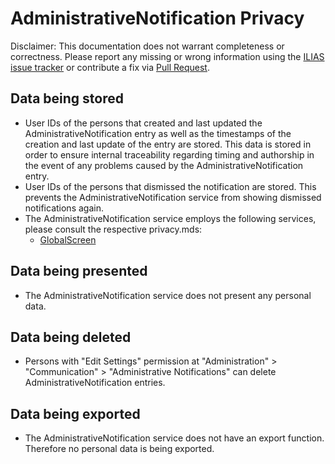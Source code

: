 # AdministrativeNotification Privacy
Disclaimer: This documentation does not warrant completeness or correctness. Please report any missing or wrong information using the [ILIAS issue tracker](https://mantis.ilias.de) or contribute a fix via [Pull Request](../../../docs/development/contributing.md#pull-request-to-the-repositories).

## Data being stored
- User IDs of the persons that created and last updated the AdministrativeNotification entry as well as the timestamps of the creation and last update of the entry are stored. This data is stored in order to ensure internal traceability regarding timing and authorship in the event of any problems caused by the AdministrativeNotification entry.
- User IDs of the persons that dismissed the notification are stored. This prevents the AdministrativeNotification service from showing dismissed notifications again.
- The AdministrativeNotification service employs the following services, please consult the respective privacy.mds:
  - [GlobalScreen](../../ILIAS/GlobalScreen/docs/PRIVACY.md)

## Data being presented
- The AdministrativeNotification service does not present any personal data.

## Data being deleted
- Persons with "Edit Settings" permission at "Administration" > "Communication" >  "Administrative Notifications" can delete AdministrativeNotification entries.

## Data being exported
- The AdministrativeNotification service does not have an export function. Therefore no personal data is being exported.
